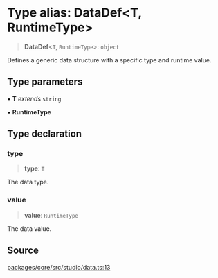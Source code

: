 # Type alias: DataDef\<T, RuntimeType\>

> **DataDef**\<`T`, `RuntimeType`\>: `object`

Defines a generic data structure with a specific type and runtime value.

## Type parameters

• **T** *extends* `string`

• **RuntimeType**

## Type declaration

### type

> **type**: `T`

The data type.

### value

> **value**: `RuntimeType`

The data value.

## Source

[packages/core/src/studio/data.ts:13](https://github.com/VictorS67/encre/blob/42c3bddca4be2d23ad959c1c99381eefbf43789c/packages/core/src/studio/data.ts#L13)
